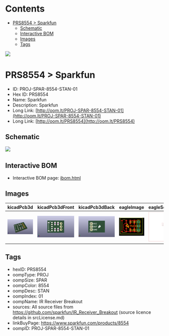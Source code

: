 



Contents
========

* [PRS8554 > Sparkfun](#prs8554--sparkfun)
	* [Schematic](#schematic)
	* [Interactive BOM](#interactive-bom)
	* [Images](#images)
	* [Tags](#tags)
  
![][im]
# PRS8554 > Sparkfun

- ID: PROJ-SPAR-8554-STAN-01
- Hex ID: PRS8554
- Name: Sparkfun
- Description: Sparkfun
- Long Link: [http://oom.lt/PROJ-SPAR-8554-STAN-01](http://oom.lt/PROJ-SPAR-8554-STAN-01)
- Long Link: [http://oom.lt/PRS8554](http://oom.lt/PRS8554)

## Schematic
  
![][schem]
## Interactive BOM

- Interactive BOM page: [ibom.html](https://htmlpreview.github.io/?https://github.com/oomlout/oomlout_OOMP_projects/blob/main/PROJ-SPAR-8554-STAN-01/kicad/bom/ibom.html)

## Images
  
  

|kicadPcb3d|kicadPcb3dFront|kicadPcb3dBack|eagleImage|eagleSchemImage|
| :---: | :---: | :---: | :---: | :---: |
|[![kicadPcb3d](kicadPcb3d_140.png)](kicadPcb3d.png)|[![kicadPcb3dFront](kicadPcb3dFront_140.png)](kicadPcb3dFront.png)|[![kicadPcb3dBack](kicadPcb3dBack_140.png)](kicadPcb3dBack.png)|[![eagleImage](eagleImage_140.png)](eagleImage.png)|[![eagleSchemImage](eagleSchemImage_140.png)](eagleSchemImage.png)|

## Tags

- hexID: PRS8554
- oompType: PROJ
- oompSize: SPAR
- oompColor: 8554
- oompDesc: STAN
- oompIndex: 01
- oompName: IR Receiver Breakout
- sources: All source files from https://github.com/sparkfun/IR_Receiver_Breakout (source licence details in srcLicense.md)
- linkBuyPage: https://www.sparkfun.com/products/8554
- oompID: PROJ-SPAR-8554-STAN-01



[im]: kicadPcb3d_450.png
[schem]: eagleSchemImage.png
